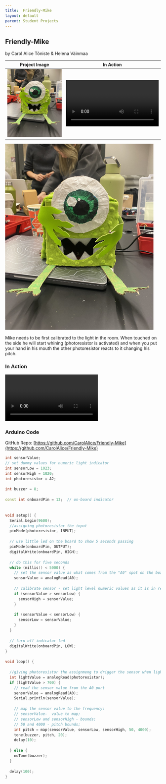 ```yaml
---
title:  Friendly-Mike
layout: default
parent: Student Projects
---
```


##  Friendly-Mike

by Carol Alice Tõniste & Helena Väinmaa

Project Image             |  In Action
:-------------------------:|:-------------------------:
![](media/mike.jpg)  |   <video controls><source src="media/mikeVid.mp4" type="video/mp4"></video>

<img src="media/mike.jpg" alt="drawing" width="480"/>

Mike needs to be first calibrated to the light in the room. When touched on the side he will start whining (photoresistor is activated) and when you put your hand in his mouth the other photoresistor reacts to it changing his pitch.

### In Action
 <video controls>
  <source src="media/mikeVid.mp4" type="video/mp4">
</video>


### Arduino Code

GitHub Repo: [https://github.com/CarolAlice/Friendly-Mike](https://github.com/CarolAlice/Friendly-Mike)

```c++
int sensorValue;
// set dummy values for numeric light indicator
int sensorLow = 1023;
int sensorHigh = 1020;
int photoresistor = A2;

int buzzer = 8;

const int onboardPin = 13;  // on-board indicator


void setup() {
  Serial.begin(9600);
  //assigning photoresistor the input
  pinMode(photoresistor, INPUT);

  // use little led on the board to show 5 seconds passing
  pinMode(onboardPin, OUTPUT);
  digitalWrite(onboardPin, HIGH);

  // do this for five seconds
  while (millis() < 5000) {
    // set the sensor value as what comes from the "A0" spot on the board
    sensorValue = analogRead(A0);

    // calibrate sensor - set light level numeric values as it is in reality
    if (sensorValue > sensorLow) {
      sensorHigh = sensorValue;
    }

    if (sensorValue < sensorLow) {
      sensorLow = sensorValue;
    }
  }

  // turn off indicator led
  digitalWrite(onboardPin, LOW);
}

void loop() {

  //giving photoresistor the assignmeng to drigger the sensor when lightvalue is certain number
  int lightValue = analogRead(photoresistor);
  if (lightValue > 700) {
    // read the sensor value from the A0 port
    sensorValue = analogRead(A0);
    Serial.println(sensorValue);

    // map the sensor value to the frequency:
    // sensorValue-  value to map;
    // sensorLow and sensorHigh - bounds;
    // 50 and 4000 - pitch bounds;
    int pitch = map(sensorValue, sensorLow, sensorHigh, 50, 4000);
    tone(buzzer, pitch, 20);
    delay(10);

  } else {
    noTone(buzzer);
  }

  delay(100);
}

```